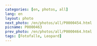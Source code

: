 ```yaml
---
categories: [en, photos, all]
lang: en
layout: photo
next_photo: /en/photos/all/P0000454.html
picname: P0000463
prev_photo: /en/photos/all/P0000464.html
tags: [Fotofalle, Leopard]
---
```


